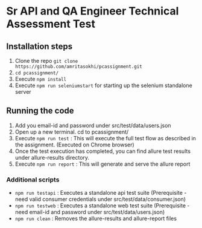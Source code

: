 
# Sr API and QA Engineer Technical Assessment Test

## Installation steps
1. Clone the repo `git clone https://github.com/amritasokhi/pcassignment.git`
2. `cd pcassignment/`
3. Execute `npm install`
4. Execute `npm run seleniumstart` for starting up the selenium standalone server

## Running the code
1. Add you email-id and password under src/test/data/users.json
2. Open up a new terminal. cd to pcassignment/
3. Execute `npm run test` : This will execute the full test flow as described in the assignment. (Executed on Chrome browser)
4. Once the test execution has completed, you can find allure test results under allure-results directory.
5. Execute `npm run report` : This will generate and serve the allure report

### Additional scripts
- `npm run testapi` : Executes a standalone api test suite (Prerequisite - need valid consumer credentials under src/test/data/consumer.json)
- `npm run testweb` : Executes a standalone web test suite (Prerequisite - need email-id and password under src/test/data/users.json)
- `npm run clean` : Removes the allure-results and allure-report files
